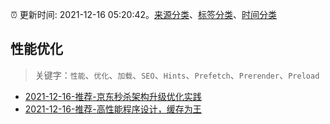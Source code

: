 :alarm_clock: 更新时间: 2021-12-16 05:20:42。[来源分类](../README.md)、[标签分类](../TAGS.md)、[时间分类](../TIMELINE.md)

## 性能优化


> 关键字：`性能`、`优化`、`加载`、`SEO`、`Hints`、`Prefetch`、`Prerender`、`Preload`



- [2021-12-16-推荐-京东秒杀架构升级优化实践](https://toutiao.io/k/4cxy94p) 
- [2021-12-16-推荐-高性能程序设计，缓存为王](https://toutiao.io/k/a9j7y4a) 